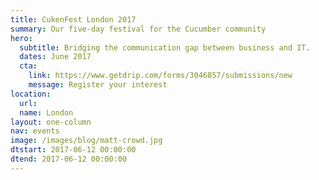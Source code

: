 ```yaml
---
title: CukenFest London 2017
summary: Our five-day festival for the Cucumber community
hero:
  subtitle: Bridging the communication gap between business and IT.
  dates: June 2017
  cta:
    link: https://www.getdrip.com/forms/3046857/submissions/new
    message: Register your interest
location:
  url: 
  name: London
layout: one-column
nav: events
image: /images/blog/matt-crowd.jpg
dtstart: 2017-06-12 00:00:00
dtend: 2017-06-12 00:00:00
---
```

